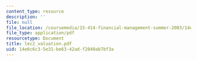```yaml
---
content_type: resource
description: ''
file: null
file_location: /coursemedia/15-414-financial-management-summer-2003/14e6c6c35e31be6342adf2040ab7bf3a_lec2_valuation.pdf
file_type: application/pdf
resourcetype: Document
title: lec2_valuation.pdf
uid: 14e6c6c3-5e31-be63-42ad-f2040ab7bf3a
---
```

